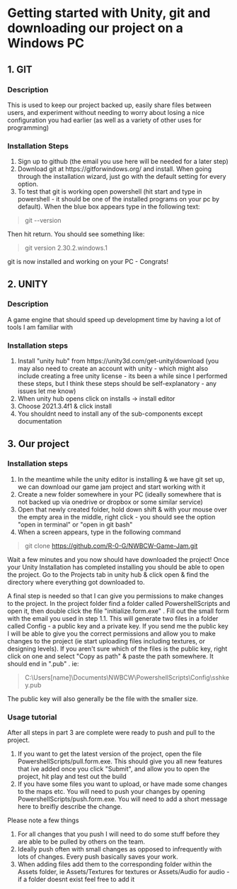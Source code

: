 
# Getting started with Unity,  git and downloading our project on a Windows PC

## 1. GIT
### Description
This is used to keep our project backed up, easily share files between users, and experiment without needing to worry about losing a nice configuration you had earlier (as well as a variety of other uses for programming) 

### Installation Steps

  <ol>
  <li> Sign up to github (the email you use here will be needed for a later step)
  <li> Download git at https://gitforwindows.org/ and install. When going through the installation wizard, just go with the default setting for every option.
  <li> To test that git is working open powershell (hit start and type in powershell - it should be one of the installed programs on your pc by default). When the blue box appears type in the following text:
</ol>

> git --version

  Then hit return. You should see something like:
  > git version 2.30.2.windows.1

git is now installed and working on your PC - Congrats!

 ## 2. UNITY
 ### Description
A game engine that should speed up development time by having a lot of tools I am familiar with 

### Installation steps
 <ol>
<li> Install "unity hub" from https://unity3d.com/get-unity/download (you may also need to create an account with unity - which might also include creating a free unity license - its been a while since I performed these steps, but I think these steps should be self-explanatory - any issues let me know)
<li> When unity hub opens click on installs -> install editor
<li> Choose 2021.3.4f1 & click install
<li> You shouldnt need to install any of the sub-components except documentation
</ol>

## 3. Our project
### Installation steps
<ol>
<li> In the meantime while the unity editor is installing & we have git set up, we can download our game jam project and start working with it
<li> Create  a new folder somewhere in your PC (ideally somewhere that is not backed up via onedrive or dropbox or some similar service)
<li> Open that newly created folder, hold down shift & with your mouse over the empty area in the middle, right click - you should see the option "open in terminal" or "open in git bash"
<li> When a screen appears, type in the following command
</ol>

> git clone https://github.com/R-0-G/NWBCW-Game-Jam.git

Wait a few minutes and you now should have downloaded the project! Once your Unity Installation has completed installing you should be able to open the project. Go to the Projects tab in unity hub & click open & find the directory where everything got downloaded to. 

A final step is needed so that I can give you permissions to make changes to the project. In the project folder find a folder called PowershellScripts and open it, then double click the file "initialize.form.exe" . Fill out the small form with the email you used in step 1.1. This will generate two files in a folder called Config - a public key and a private key. If you send me the public key I will be able to give you the correct permissions and allow you to make changes to the project (ie start uploading files including textures, or designing levels). If you aren't sure which of the files is the public key, right click on one and select "Copy as path" & paste the path somewhere. It should end in ".pub" . ie:
>C:\Users\[name]\Documents\NWBCW\PowershellScripts\Config\sshkey.pub

The public key will also generally be the file with the smaller size.

### Usage tutorial

After all steps in part 3 are complete were ready to push and pull to the project. 
<ol>
<li> If you want to get the latest version of the project, open the file PowershellScripts/pull.form.exe. This should give you all new features that ive added once you click "Submit", and allow you to open the project, hit play and test out the build 
<li> If you have some files you want to upload, or have made some changes to the maps etc. You will need to push your changes by opening PowershellScripts/push.form.exe. You will need to add a short message here to breifly describe the change. 
</ol

Please note a few things
<ol>
  <li> For all changes that you push I will need to do some stuff before they are able to be pulled by others on the team. 
  <li> Ideally push often with small changes as opposed to infrequently with lots of changes. Every push basically saves your work. 
  <li> When adding files add them to the corresponding folder within the Assets folder, ie Assets/Textures for textures or Assets/Audio for audio - if a folder doesnt exist feel free to add it
</ol>
